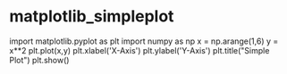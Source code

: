 # matplotlib_simpleplot
import matplotlib.pyplot as plt
import numpy as np
x = np.arange(1,6)
y = x**2
plt.plot(x,y)
plt.xlabel('X-Axis')
plt.ylabel('Y-Axis')
plt.title("Simple Plot")
plt.show()
